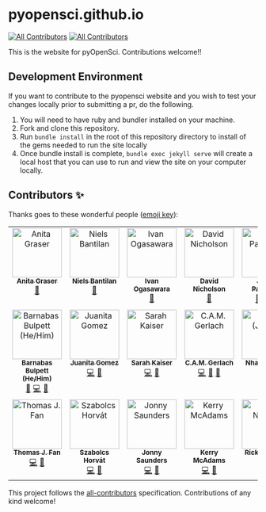 # pyopensci.github.io
[![All Contributors](https://img.shields.io/badge/all_contributors-2-orange.svg?style=flat-square)](#contributors)
[![All Contributors](https://img.shields.io/badge/all_contributors-3-orange.svg?style=flat-square)](#contributors)

This is the website for pyOpenSci. Contributions welcome!!

## Development Environment

If you want to contribute to the pyopensci website and you wish to test your changes locally prior to submitting a pr,
do the following.

1. You will need to have ruby and bundler installed on your machine.
2. Fork and clone this repository.
3. Run `bundle install` in the root of this repository directory to install of the gems needed to run the site locally
4. Once bundle install is complete, `bundle exec jekyll serve` will create a local host that you can use to run and view the site on your computer locally.

## Contributors ✨

Thanks goes to these wonderful people ([emoji key](https://allcontributors.org/docs/en/emoji-key)):

<!-- ALL-CONTRIBUTORS-LIST:START - Do not remove or modify this section -->
<!-- prettier-ignore-start -->
<!-- markdownlint-disable -->
<table>
  <tbody>
    <tr>
      <td align="center" valign="top" width="14.28%"><a href="http://anitagraser.com"><img src="https://avatars0.githubusercontent.com/u/590385?v=4?s=100" width="100px;" alt="Anita Graser"/><br /><sub><b>Anita Graser</b></sub></a><br /><a href="https://github.com/pyOpenSci/pyopensci.github.io/pulls?q=is%3Apr+reviewed-by%3Aanitagraser" title="Reviewed Pull Requests">👀</a></td>
      <td align="center" valign="top" width="14.28%"><a href="http://cosmicbboy.github.io/"><img src="https://avatars0.githubusercontent.com/u/2816689?v=4?s=100" width="100px;" alt="Niels Bantilan"/><br /><sub><b>Niels Bantilan</b></sub></a><br /><a href="https://github.com/pyOpenSci/pyopensci.github.io/pulls?q=is%3Apr+reviewed-by%3AcosmicBboy" title="Reviewed Pull Requests">👀</a></td>
      <td align="center" valign="top" width="14.28%"><a href="https://github.com/xmnlab"><img src="https://avatars2.githubusercontent.com/u/5209757?v=4?s=100" width="100px;" alt="Ivan Ogasawara"/><br /><sub><b>Ivan Ogasawara</b></sub></a><br /><a href="https://github.com/pyOpenSci/pyopensci.github.io/pulls?q=is%3Apr+reviewed-by%3Axmnlab" title="Reviewed Pull Requests">👀</a></td>
      <td align="center" valign="top" width="14.28%"><a href="https://twitter.com/githubbers"><img src="https://avatars2.githubusercontent.com/u/11934090?v=4?s=100" width="100px;" alt="David Nicholson"/><br /><sub><b>David Nicholson</b></sub></a><br /><a href="#blog-NickleDave" title="Blogposts">📝</a></td>
      <td align="center" valign="top" width="14.28%"><a href="http://www.earthdatascience.org"><img src="https://avatars0.githubusercontent.com/u/4017492?v=4?s=100" width="100px;" alt="Jenny Palomino"/><br /><sub><b>Jenny Palomino</b></sub></a><br /><a href="#ideas-jlpalomino" title="Ideas, Planning, & Feedback">🤔</a> <a href="https://github.com/pyOpenSci/pyopensci.github.io/pulls?q=is%3Apr+reviewed-by%3Ajlpalomino" title="Reviewed Pull Requests">👀</a> <a href="https://github.com/pyOpenSci/pyopensci.github.io/commits?author=jlpalomino" title="Code">💻</a></td>
      <td align="center" valign="top" width="14.28%"><a href="http://batalex.github.io"><img src="https://avatars.githubusercontent.com/u/11004857?v=4?s=100" width="100px;" alt="Alex Batisse"/><br /><sub><b>Alex Batisse</b></sub></a><br /><a href="#ideas-Batalex" title="Ideas, Planning, & Feedback">🤔</a> <a href="https://github.com/pyOpenSci/pyopensci.github.io/pulls?q=is%3Apr+reviewed-by%3ABatalex" title="Reviewed Pull Requests">👀</a></td>
      <td align="center" valign="top" width="14.28%"><a href="https://www.linkedin.com/in/semidan-robaina/"><img src="https://avatars.githubusercontent.com/u/21340147?v=4?s=100" width="100px;" alt="Semidán Robaina, Ph.D."/><br /><sub><b>Semidán Robaina, Ph.D.</b></sub></a><br /><a href="https://github.com/pyOpenSci/pyopensci.github.io/commits?author=Robaina" title="Code">💻</a></td>
    </tr>
    <tr>
      <td align="center" valign="top" width="14.28%"><a href="https://github.com/bbulpett"><img src="https://avatars.githubusercontent.com/u/6424805?v=4?s=100" width="100px;" alt="Barnabas Bulpett (He/Him)"/><br /><sub><b>Barnabas Bulpett (He/Him)</b></sub></a><br /><a href="https://github.com/pyOpenSci/pyopensci.github.io/pulls?q=is%3Apr+reviewed-by%3Abbulpett" title="Reviewed Pull Requests">👀</a> <a href="https://github.com/pyOpenSci/pyopensci.github.io/commits?author=bbulpett" title="Code">💻</a> <a href="#design-bbulpett" title="Design">🎨</a></td>
      <td align="center" valign="top" width="14.28%"><a href="https://github.com/juanis2112"><img src="https://avatars.githubusercontent.com/u/18587879?v=4?s=100" width="100px;" alt="Juanita Gomez"/><br /><sub><b>Juanita Gomez</b></sub></a><br /><a href="https://github.com/pyOpenSci/pyopensci.github.io/commits?author=juanis2112" title="Code">💻</a> <a href="https://github.com/pyOpenSci/pyopensci.github.io/pulls?q=is%3Apr+reviewed-by%3Ajuanis2112" title="Reviewed Pull Requests">👀</a></td>
      <td align="center" valign="top" width="14.28%"><a href="https://www.sckaiser.com"><img src="https://avatars.githubusercontent.com/u/6486256?v=4?s=100" width="100px;" alt="Sarah Kaiser"/><br /><sub><b>Sarah Kaiser</b></sub></a><br /><a href="https://github.com/pyOpenSci/pyopensci.github.io/commits?author=crazy4pi314" title="Code">💻</a> <a href="https://github.com/pyOpenSci/pyopensci.github.io/pulls?q=is%3Apr+reviewed-by%3Acrazy4pi314" title="Reviewed Pull Requests">👀</a></td>
      <td align="center" valign="top" width="14.28%"><a href="https://www.hamma.dev"><img src="https://avatars.githubusercontent.com/u/17051931?v=4?s=100" width="100px;" alt="C.A.M. Gerlach"/><br /><sub><b>C.A.M. Gerlach</b></sub></a><br /><a href="https://github.com/pyOpenSci/pyopensci.github.io/commits?author=CAM-Gerlach" title="Code">💻</a> <a href="#design-CAM-Gerlach" title="Design">🎨</a> <a href="https://github.com/pyOpenSci/pyopensci.github.io/pulls?q=is%3Apr+reviewed-by%3ACAM-Gerlach" title="Reviewed Pull Requests">👀</a></td>
      <td align="center" valign="top" width="14.28%"><a href="http://jonny.bio"><img src="https://avatars.githubusercontent.com/u/4750391?v=4?s=100" width="100px;" alt="Nhat (Jonny) Tran"/><br /><sub><b>Nhat (Jonny) Tran</b></sub></a><br /><a href="https://github.com/pyOpenSci/pyopensci.github.io/pulls?q=is%3Apr+reviewed-by%3AJonnyTran" title="Reviewed Pull Requests">👀</a> <a href="https://github.com/pyOpenSci/pyopensci.github.io/commits?author=JonnyTran" title="Code">💻</a></td>
      <td align="center" valign="top" width="14.28%"><a href="https://github.com/teddygroves"><img src="https://avatars.githubusercontent.com/u/17163471?v=4?s=100" width="100px;" alt="Teddy Groves"/><br /><sub><b>Teddy Groves</b></sub></a><br /><a href="https://github.com/pyOpenSci/pyopensci.github.io/commits?author=teddygroves" title="Code">💻</a> <a href="https://github.com/pyOpenSci/pyopensci.github.io/pulls?q=is%3Apr+reviewed-by%3Ateddygroves" title="Reviewed Pull Requests">👀</a></td>
      <td align="center" valign="top" width="14.28%"><a href="https://github.com/msarahan"><img src="https://avatars.githubusercontent.com/u/38393?v=4?s=100" width="100px;" alt="Mike Sarahan"/><br /><sub><b>Mike Sarahan</b></sub></a><br /><a href="https://github.com/pyOpenSci/pyopensci.github.io/commits?author=msarahan" title="Code">💻</a> <a href="https://github.com/pyOpenSci/pyopensci.github.io/pulls?q=is%3Apr+reviewed-by%3Amsarahan" title="Reviewed Pull Requests">👀</a></td>
    </tr>
    <tr>
      <td align="center" valign="top" width="14.28%"><a href="http://thomasjpfan.com"><img src="https://avatars.githubusercontent.com/u/5402633?v=4?s=100" width="100px;" alt="Thomas J. Fan"/><br /><sub><b>Thomas J. Fan</b></sub></a><br /><a href="https://github.com/pyOpenSci/pyopensci.github.io/commits?author=thomasjpfan" title="Code">💻</a> <a href="https://github.com/pyOpenSci/pyopensci.github.io/pulls?q=is%3Apr+reviewed-by%3Athomasjpfan" title="Reviewed Pull Requests">👀</a></td>
      <td align="center" valign="top" width="14.28%"><a href="http://szhorvat.net/"><img src="https://avatars.githubusercontent.com/u/1212871?v=4?s=100" width="100px;" alt="Szabolcs Horvát"/><br /><sub><b>Szabolcs Horvát</b></sub></a><br /><a href="https://github.com/pyOpenSci/pyopensci.github.io/commits?author=szhorvat" title="Code">💻</a> <a href="https://github.com/pyOpenSci/pyopensci.github.io/pulls?q=is%3Apr+reviewed-by%3Aszhorvat" title="Reviewed Pull Requests">👀</a></td>
      <td align="center" valign="top" width="14.28%"><a href="https://jon-e.net"><img src="https://avatars.githubusercontent.com/u/12961499?v=4?s=100" width="100px;" alt="Jonny Saunders"/><br /><sub><b>Jonny Saunders</b></sub></a><br /><a href="https://github.com/pyOpenSci/pyopensci.github.io/commits?author=sneakers-the-rat" title="Code">💻</a> <a href="https://github.com/pyOpenSci/pyopensci.github.io/pulls?q=is%3Apr+reviewed-by%3Asneakers-the-rat" title="Reviewed Pull Requests">👀</a></td>
      <td align="center" valign="top" width="14.28%"><a href="https://github.com/klmcadams"><img src="https://avatars.githubusercontent.com/u/58492561?v=4?s=100" width="100px;" alt="Kerry McAdams"/><br /><sub><b>Kerry McAdams</b></sub></a><br /><a href="https://github.com/pyOpenSci/pyopensci.github.io/commits?author=klmcadams" title="Code">💻</a> <a href="https://github.com/pyOpenSci/pyopensci.github.io/pulls?q=is%3Apr+reviewed-by%3Aklmcadams" title="Reviewed Pull Requests">👀</a></td>
      <td align="center" valign="top" width="14.28%"><a href="https://rickynilsson.github.io"><img src="https://avatars.githubusercontent.com/u/12720117?v=4?s=100" width="100px;" alt="Ricky Nilsson"/><br /><sub><b>Ricky Nilsson</b></sub></a><br /><a href="https://github.com/pyOpenSci/pyopensci.github.io/commits?author=rickynilsson" title="Code">💻</a> <a href="https://github.com/pyOpenSci/pyopensci.github.io/pulls?q=is%3Apr+reviewed-by%3Arickynilsson" title="Reviewed Pull Requests">👀</a></td>
      <td align="center" valign="top" width="14.28%"><a href="https://hachyderm.io/web/@willingc"><img src="https://avatars.githubusercontent.com/u/2680980?v=4?s=100" width="100px;" alt="Carol Willing"/><br /><sub><b>Carol Willing</b></sub></a><br /><a href="https://github.com/pyOpenSci/pyopensci.github.io/commits?author=willingc" title="Code">💻</a> <a href="https://github.com/pyOpenSci/pyopensci.github.io/pulls?q=is%3Apr+reviewed-by%3Awillingc" title="Reviewed Pull Requests">👀</a></td>
    </tr>
  </tbody>
</table>

<!-- markdownlint-restore -->
<!-- prettier-ignore-end -->

<!-- ALL-CONTRIBUTORS-LIST:END -->

This project follows the [all-contributors](https://github.com/all-contributors/all-contributors) specification. Contributions of any kind welcome!
